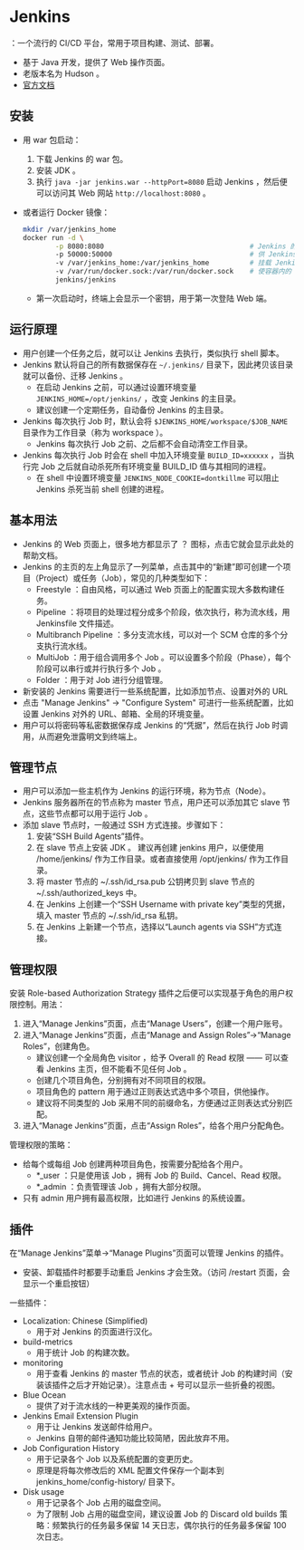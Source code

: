 # Jenkins

：一个流行的 CI/CD 平台，常用于项目构建、测试、部署。
- 基于 Java 开发，提供了 Web 操作页面。
- 老版本名为 Hudson 。
- [官方文档](https://jenkins.io/zh/doc/)

## 安装

- 用 war 包启动：
  1. 下载 Jenkins 的 war 包。
  2. 安装 JDK 。
  3. 执行 `java -jar jenkins.war --httpPort=8080` 启动 Jenkins ，然后便可以访问其 Web 网站 `http://localhost:8080` 。

- 或者运行 Docker 镜像：
  ```sh
  mkdir /var/jenkins_home
  docker run -d \
          -p 8080:8080                                    # Jenkins 的 Web 端的访问端口
          -p 50000:50000                                  # 供 Jenkins 代理访问的端口
          -v /var/jenkins_home:/var/jenkins_home          # 挂载 Jenkins 的数据目录，从而可以随时重启 Jenkins 容器
          -v /var/run/docker.sock:/var/run/docker.sock    # 使容器内的 Jenkins 能与 docker daemon 通信
          jenkins/jenkins
  ```
  - 第一次启动时，终端上会显示一个密钥，用于第一次登陆 Web 端。

## 运行原理

- 用户创建一个任务之后，就可以让 Jenkins 去执行，类似执行 shell 脚本。
- Jenkins 默认将自己的所有数据保存在 `~/.jenkins/` 目录下，因此拷贝该目录就可以备份、迁移 Jenkins 。
  - 在启动 Jenkins 之前，可以通过设置环境变量 `JENKINS_HOME=/opt/jenkins/` ，改变 Jenkins 的主目录。
  - 建议创建一个定期任务，自动备份 Jenkins 的主目录。
- Jenkins 每次执行 Job 时，默认会将 `$JENKINS_HOME/workspace/$JOB_NAME` 目录作为工作目录（称为 workspace ）。
  - Jenkins 每次执行 Job 之前、之后都不会自动清空工作目录。
- Jenkins 每次执行 Job 时会在 shell 中加入环境变量 `BUILD_ID=xxxxxx` ，当执行完 Job 之后就自动杀死所有环境变量 BUILD_ID 值与其相同的进程。
  - 在 shell 中设置环境变量 `JENKINS_NODE_COOKIE=dontkillme` 可以阻止 Jenkins 杀死当前 shell 创建的进程。

## 基本用法

- Jenkins 的 Web 页面上，很多地方都显示了 ？ 图标，点击它就会显示此处的帮助文档。
- Jenkins 的主页的左上角显示了一列菜单，点击其中的“新建”即可创建一个项目（Project）或任务（Job），常见的几种类型如下：
  - Freestyle ：自由风格，可以通过 Web 页面上的配置实现大多数构建任务。
  - Pipeline ：将项目的处理过程分成多个阶段，依次执行，称为流水线，用 Jenkinsfile 文件描述。
  - Multibranch Pipeline ：多分支流水线，可以对一个 SCM 仓库的多个分支执行流水线。
  - MultiJob ：用于组合调用多个 Job 。可以设置多个阶段（Phase），每个阶段可以串行或并行执行多个 Job 。
  - Folder ：用于对 Job 进行分组管理。
- 新安装的 Jenkins 需要进行一些系统配置，比如添加节点、设置对外的 URL
- 点击 "Manage Jenkins" -> "Configure System" 可进行一些系统配置，比如设置 Jenkins 对外的 URL、邮箱、全局的环境变量。
- 用户可以将密码等私密数据保存成 Jenkins 的“凭据”，然后在执行 Job 时调用，从而避免泄露明文到终端上。

## 管理节点

- 用户可以添加一些主机作为 Jenkins 的运行环境，称为节点（Node）。
- Jenkins 服务器所在的节点称为 master 节点，用户还可以添加其它 slave 节点，这些节点都可以用于运行 Job 。
- 添加 slave 节点时，一般通过 SSH 方式连接。步骤如下：
  1. 安装“SSH Build Agents”插件。
  2. 在 slave 节点上安装 JDK 。
     建议再创建 jenkins 用户，以便使用 /home/jenkins/ 作为工作目录。或者直接使用 /opt/jenkins/ 作为工作目录。
  3. 将 master 节点的 ~/.ssh/id_rsa.pub 公钥拷贝到 slave 节点的 ~/.ssh/authorized_keys 中。
  4. 在 Jenkins 上创建一个“SSH Username with private key”类型的凭据，填入 master 节点的 ~/.ssh/id_rsa 私钥。
  5. 在 Jenkins 上新建一个节点，选择以“Launch agents via SSH”方式连接。

## 管理权限

安装 Role-based Authorization Strategy 插件之后便可以实现基于角色的用户权限控制。用法：
1. 进入“Manage Jenkins”页面，点击“Manage Users”，创建一个用户账号。
2. 进入“Manage Jenkins”页面，点击“Manage and Assign Roles”->“Manage Roles”，创建角色。
    - 建议创建一个全局角色 visitor ，给予 Overall 的 Read 权限 —— 可以查看 Jenkins 主页，但不能看不见任何 Job 。
    - 创建几个项目角色，分别拥有对不同项目的权限。
    - 项目角色的 pattern 用于通过正则表达式选中多个项目，供他操作。
    - 建议将不同类型的 Job 采用不同的前缀命名，方便通过正则表达式分别匹配。
3. 进入“Manage Jenkins”页面，点击“Assign Roles”，给各个用户分配角色。

管理权限的策略：
- 给每个或每组 Job 创建两种项目角色，按需要分配给各个用户。
  - *_user ：只是使用该 Job ，拥有 Job 的 Build、Cancel、Read 权限。
  - *_admin ：负责管理该 Job ，拥有大部分权限。
- 只有 admin 用户拥有最高权限，比如进行 Jenkins 的系统设置。

## 插件

在“Manage Jenkins”菜单->“Manage Plugins”页面可以管理 Jenkins 的插件。
- 安装、卸载插件时都要手动重启 Jenkins 才会生效。（访问 /restart 页面，会显示一个重启按钮）

一些插件：
- Localization: Chinese (Simplified)
  - 用于对 Jenkins 的页面进行汉化。
- build-metrics
  - 用于统计 Job 的构建次数。
- monitoring
  - 用于查看 Jenkins 的 master 节点的状态，或者统计 Job 的构建时间（安装该插件之后才开始记录）。注意点击 + 号可以显示一些折叠的视图。
- Blue Ocean
  - 提供了对于流水线的一种更美观的操作页面。
- Jenkins Email Extension Plugin
  - 用于让 Jenkins 发送邮件给用户。
  - Jenkins 自带的邮件通知功能比较简陋，因此放弃不用。
- Job Configuration History
  - 用于记录各个 Job 以及系统配置的变更历史。
  - 原理是将每次修改后的 XML 配置文件保存一个副本到 jenkins_home/config-history/ 目录下。
- Disk usage
  - 用于记录各个 Job 占用的磁盘空间。
  - 为了限制 Job 占用的磁盘空间，建议设置 Job 的 Discard old builds 策略：频繁执行的任务最多保留 14 天日志，偶尔执行的任务最多保留 100 次日志。
